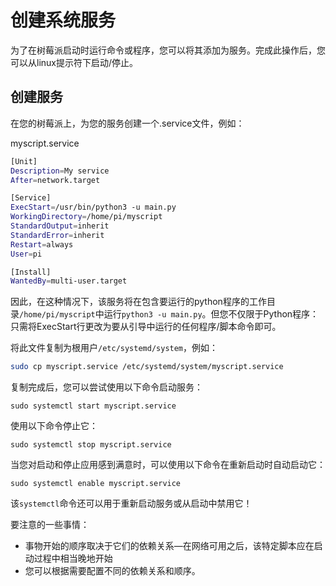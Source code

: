 # 创建系统服务

为了在树莓派启动时运行命令或程序，您可以将其添加为服务。完成此操作后，您可以从linux提示符下启动/停止。

## 创建服务

在您的树莓派上，为您的服务创建一个.service文件，例如：

myscript.service

```bash
[Unit]
Description=My service
After=network.target

[Service]
ExecStart=/usr/bin/python3 -u main.py
WorkingDirectory=/home/pi/myscript
StandardOutput=inherit
StandardError=inherit
Restart=always
User=pi

[Install]
WantedBy=multi-user.target
```

因此，在这种情况下，该服务将在包含要运行的python程序的工作目录`/home/pi/myscript`中运行`python3 -u main.py`。但您不仅限于Python程序：只需将ExecStart行更改为要从引导中运行的任何程序/脚本命令即可。

将此文件复制为根用户`/etc/systemd/system`，例如：

```bash
sudo cp myscript.service /etc/systemd/system/myscript.service
```

复制完成后，您可以尝试使用以下命令启动服务：

```
sudo systemctl start myscript.service
```

使用以下命令停止它：

```
sudo systemctl stop myscript.service
```

当您对启动和停止应用感到满意时，可以使用以下命令在重新启动时自动启动它：

```
sudo systemctl enable myscript.service
```

该`systemctl`命令还可以用于重新启动服务或从启动中禁用它！

要注意的一些事情：

- 事物开始的顺序取决于它们的依赖关系—在网络可用之后，该特定脚本应在启动过程中相当晚地开始
- 您可以根据需要配置不同的依赖关系和顺序。